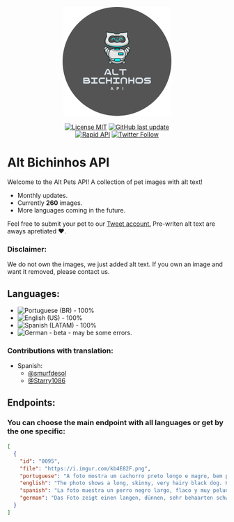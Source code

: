 <p align="center">
<img  alt="Alt Bicinhos API logo. Grey background with a cartoon of a cat robot." src="./media/logo.png" width=250></a>
</p>
<p align="center">
<a href="https://github.com/ashtrindade/altbichinhos/blob/main/LICENSE.md"><img alt="License MIT" src="https://img.shields.io/apm/l/atomic-design-ui.svg?"></a>
<a href="#"><img alt="GitHub last update" src="https://img.shields.io/github/last-commit/ashtrindade/altbichinhos?label=Last%20Update&logo=github"></a>
</br>
<a href="https://rapidapi.com/ashtrindade/api/alt-bichinhos"><img alt="Rapid API" src="https://img.shields.io/badge/-RapidAPI-1d4371"></a>
<a href="https://twitter.com/altbichinhos"><img alt="Twitter Follow" src="https://img.shields.io/twitter/follow/altbichinhos?label=%40altbichinhos&style=social"></a>
</p>

# Alt Bichinhos API
Welcome to the Alt Pets API! A collection of pet images with alt text!

- Monthly updates. 
- Currently **260** images.
- More languages coming in the future.

Feel free to submit your pet to our <a href="https://twitter.com/altbichinhos">Tweet account.</a> Pre-writen alt text are aways apretiated ♥. 

### Disclaimer: 
We do not own the images, we just added alt text. If you own an image and want it removed, please contact us.

## Languages:

- <img alt="Portuguese (BR) - 100%" src="https://img.shields.io/badge/Portuguese%20(BR)-100%25-green">
- <img alt="English (US) - 100%" src="https://img.shields.io/badge/English%20(US)-100%25-green">
- <img alt="Spanish (LATAM) - 100%" src="https://img.shields.io/badge/Spanish%20(LATAM)-100%25-green">
- <img alt="German - beta" src="https://img.shields.io/badge/German-beta-blue"> - may be some errors.

### Contributions with translation:
- Spanish:
  - <a href="https://twitter.com/smurfdesol">@smurfdesol</a>
  - <a href="https://twitter.com/Starry1086">@Starry1086</a>
  

## Endpoints:
### You can choose the main endpoint with all languages or get by the one specific:

```json
[
  {
    "id": "0095",
    "file": "https://i.imgur.com/kb4E82F.png",
    "portuguese": "A foto mostra um cachorro preto longo e magro, bem peludo. Está deitado de costas, com a cabeça para a direita. Em sua barriga, bem encolhido, está um gatinho também preto. Ele é bem pequeno e encara a câmera com seus olhinhos verdes. Estão deitados no chão, em cima de um tapete azul e branco.",
    "english": "The photo shows a long, skinny, very hairy black dog. He is lying on his back with his head to the right. In her belly, well shrunk, is a black kitten. He is very small and stares at the camera with his little green eyes. They are lying on the floor, on top of a blue and white rug.",
    "spanish": "La foto muestra un perro negro largo, flaco y muy peludo. Está acostado boca arriba con la cabeza hacia la derecha. En su vientre, bien encogido, hay un gatito negro. Es muy pequeño y mira fijamente a la cámara con sus ojitos verdes. Están tirados en el suelo, encima de una alfombra azul y blanca.",
    "german": "Das Foto zeigt einen langen, dünnen, sehr behaarten schwarzen Hund. Er liegt mit dem Kopf nach rechts auf dem Rücken. In ihrem gut geschrumpften Bauch steckt ein schwarzes Kätzchen. Er ist sehr klein und starrt mit seinen kleinen grünen Augen in die Kamera. Sie liegen auf dem Boden, auf einem blau-weißen Teppich."
  }
]
```
